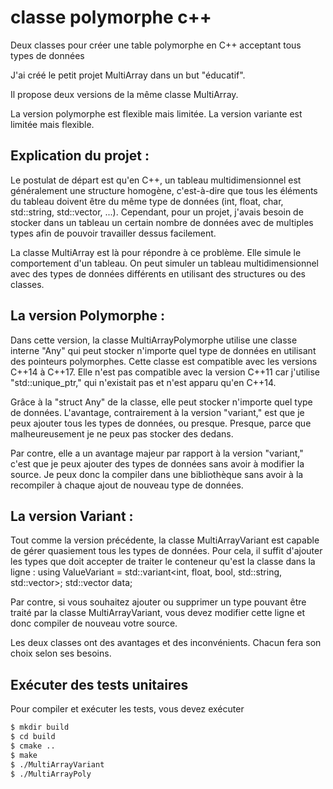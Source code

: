 # classe polymorphe c++
Deux classes pour créer une table polymorphe en C++ acceptant tous types de données

J'ai créé le petit projet MultiArray dans un but "éducatif".

Il propose deux versions de la même classe MultiArray.

La version polymorphe est flexible mais limitée. La version variante est limitée mais flexible.

## Explication du projet :

Le postulat de départ est qu'en C++, un tableau multidimensionnel est généralement une structure homogène, c'est-à-dire que tous les éléments du tableau doivent être du même type de données (int, float, char, std::string, std::vector, ...). Cependant, pour un projet, j'avais besoin de stocker dans un tableau un certain nombre de données avec de multiples types afin de pouvoir travailler dessus facilement.

La classe MultiArray est là pour répondre à ce problème. Elle simule le comportement d'un tableau. On peut simuler un tableau multidimensionnel avec des types de données différents en utilisant des structures ou des classes.

## La version Polymorphe :

Dans cette version, la classe MultiArrayPolymorphe utilise une classe interne "Any" qui peut stocker n'importe quel type de données en utilisant des pointeurs polymorphes. Cette classe est compatible avec les versions C++14 à C++17. Elle n'est pas compatible avec la version C++11 car j'utilise "std::unique_ptr," qui n'existait pas et n'est apparu qu'en C++14.

Grâce à la "struct Any" de la classe, elle peut stocker n'importe quel type de données. L'avantage, contrairement à la version "variant," est que je peux ajouter tous les types de données, ou presque. Presque, parce que malheureusement je ne peux pas stocker des <vector> dedans.

Par contre, elle a un avantage majeur par rapport à la version "variant," c'est que je peux ajouter des types de données sans avoir à modifier la source. Je peux donc la compiler dans une bibliothèque sans avoir à la recompiler à chaque ajout de nouveau type de données.

## La version Variant :

Tout comme la version précédente, la classe MultiArrayVariant est capable de gérer quasiement tous les types de données. Pour cela, il suffit d'ajouter les types que doit accepter de traiter le conteneur qu'est la classe dans la ligne :
	using ValueVariant = std::variant<int, float, bool, std::string, std::vector<int>>;
	std::vector<ValueVariant> data;

Par contre, si vous souhaitez ajouter ou supprimer un type pouvant être traité par la classe MultiArrayVariant, vous devez modifier cette ligne et donc compiler de nouveau votre source.



Les deux classes ont des avantages et des inconvénients. Chacun fera son choix selon ses besoins.


## Exécuter des tests unitaires

Pour compiler et exécuter les tests, vous devez exécuter

```sh
$ mkdir build
$ cd build
$ cmake .. 
$ make
$ ./MultiArrayVariant
$ ./MultiArrayPoly
